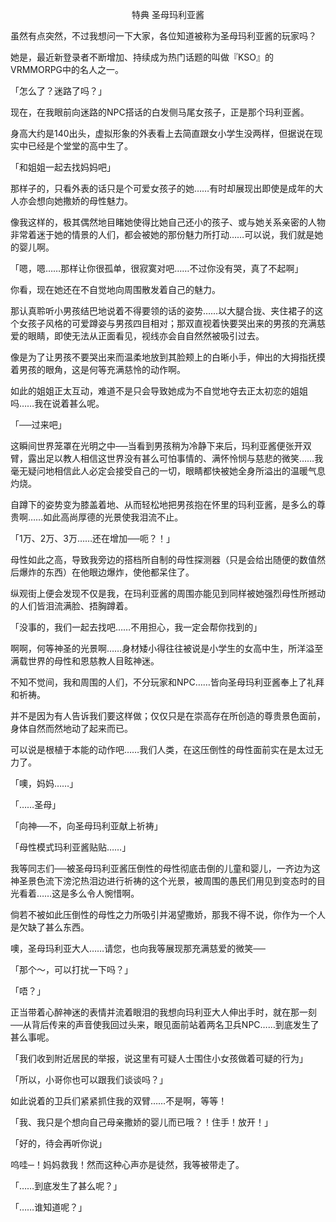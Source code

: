 <p align="center">特典 圣母玛利亚酱</p>

虽然有点突然，不过我想问一下大家，各位知道被称为圣母玛利亚酱的玩家吗？

她是，最近新登录者不断增加、持续成为热门话题的叫做『KSO』的VRMMORPG中的名人之一。

「怎么了？迷路了吗？」

现在，在我眼前向迷路的NPC搭话的白发侧马尾女孩子，正是那个玛利亚酱。

身高大约是140出头，虚拟形象的外表看上去简直跟女小学生没两样，但据说在现实中已经是个堂堂的高中生了。

「和姐姐一起去找妈妈吧」

那样子的，只看外表的话只是个可爱女孩子的她……有时却展现出即使是成年的大人亦会想向她撒娇的母性魅力。

像我这样的，极其偶然地目睹她使得比她自己还小的孩子、或与她关系亲密的人物非常着迷于她的情景的人们，都会被她的那份魅力所打动……可以说，我们就是她的婴儿啊。

「嗯，嗯……那样让你很孤单，很寂寞对吧……不过你没有哭，真了不起啊」

你看，现在她还在不自觉地向周围散发着自己的魅力。

那认真聆听小男孩结巴地说着不得要领的话的姿势……以大腿合拢、夹住裙子的这个女孩子风格的可爱蹲姿与男孩四目相对；那双直视着快要哭出来的男孩的充满慈爱的眼睛，即使无法从正面看见，视线亦会自自然然被吸引过去。

像是为了让男孩不要哭出来而温柔地放到其脸颊上的白晰小手，伸出的大拇指抚摸着男孩的眼角，这是何等充满慈怜的动作啊。

如此的姐姐正太互动，难道不是只会导致她成为不自觉地夺去正太初恋的姐姐吗……我在说着甚么呢。

「──过来吧」

这瞬间世界笼罩在光明之中──当看到男孩稍为冷静下来后，玛利亚酱便张开双臂，露出足以教人相信这世界没有甚么可怕事情的、满怀怜悯与慈悲的微笑……我毫无疑问地相信此人必定会接受自己的一切，眼睛都快被她全身所溢出的温暖气息灼烧。

自蹲下的姿势变为膝盖着地、从而轻松地把男孩抱在怀里的玛利亚酱，是多么的尊贵啊……如此高尚厚德的光景使我泪流不止。

「1万、2万、3万……还在增加──呃？！」

母性如此之高，导致我旁边的搭档所自制的母性探测器（只是会给出随便的数值然后爆炸的东西）在他眼边爆炸，使他都呆住了。

纵观街上便会发现不仅是我，在玛利亚酱的周围亦能见到同样被她强烈母性所撼动的人们皆泪流满脸、捂胸蹲着。

「没事的，我们一起去找吧……不用担心，我一定会帮你找到的」

啊啊，何等神圣的光景啊……身材矮小得往往被说是小学生的女高中生，所洋溢至满载世界的母性和恩慈教人目眩神迷。

不知不觉间，我和周围的人们，不分玩家和NPC……皆向圣母玛利亚酱奉上了礼拜和祈祷。

并不是因为有人告诉我们要这样做；仅仅只是在崇高存在所创造的尊贵景色面前，身体自然而然地动了起来而已。

可以说是根植于本能的动作吧……我们人类，在这压倒性的母性面前实在是太过无力了。

「噢，妈妈……」

「……圣母」

「向神──不，向圣母玛利亚献上祈祷」

「母性模式玛利亚酱贴贴……」

我等同志们──被圣母玛利亚酱压倒性的母性彻底击倒的儿童和婴儿，一齐边为这神圣景色流下滂沱热泪边进行祈祷的这个光景，被周围的愚民们用见到变态时的目光看着……这是多么令人惋惜啊。

倘若不被如此压倒性的母性之力所吸引并渴望撒娇，那我不得不说，你作为一个人是欠缺了甚么东西。

噢，圣母玛利亚大人……请您，也向我等展现那充满慈爱的微笑──

「那个～，可以打扰一下吗？」

「唔？」

正当带着心醉神迷的表情并流着眼泪的我想向玛利亚大人伸出手时，就在那一刻──从背后传来的声音使我回过头来，眼见面前站着两名卫兵NPC……到底发生了甚么事呢。

「我们收到附近居民的举报，说这里有可疑人士围住小女孩做着可疑的行为」

「所以，小哥你也可以跟我们谈谈吗？」

如此说着的卫兵们紧紧抓住我的双臂……不是啊，等等！

「我、我只是个想向自己母亲撒娇的婴儿而已哦？！住手！放开！」

「好的，待会再听你说」

呜哇─！妈妈救我！然而这种心声亦是徒然，我等被带走了。

「……到底发生了甚么呢？」

「……谁知道呢？」

